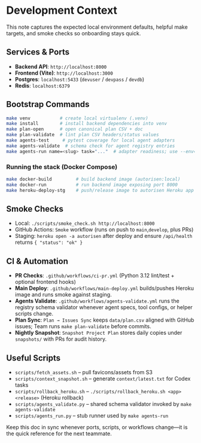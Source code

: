 # Development Context

This note captures the expected local environment defaults, helpful make targets, and smoke checks so onboarding stays quick.

## Services & Ports
- **Backend API**: `http://localhost:8000`
- **Frontend (Vite)**: `http://localhost:3000`
- **Postgres**: `localhost:5433` (`devuser` / `devpass` / `devdb`)
- **Redis**: `localhost:6379`

## Bootstrap Commands
```bash
make venv           # create local virtualenv (.venv)
make install        # install backend dependencies into venv
make plan-open      # open canonical plan CSV + doc
make plan-validate  # lint plan CSV headers/status values
make agents-test     # pytest coverage for local agent adapters
make agents-validate  # schema check for agent registry entries
make agents-run name=<slug> task="..."  # adapter readiness; use --env=stg for staging configs
```

### Running the stack (Docker Compose)
```bash
make docker-build         # build backend image (autorisen:local)
make docker-run           # run backend image exposing port 8000
make heroku-deploy-stg    # push/release image to autorisen Heroku app
```

## Smoke Checks
- Local: `./scripts/smoke_check.sh http://localhost:8000`
- GitHub Actions: `Smoke` workflow (runs on push to `main`,`develop`, plus PRs)
- Staging: `heroku open -a autorisen` after deploy and ensure `/api/health` returns `{ "status": "ok" }`

## CI & Automation
- **PR Checks**: `.github/workflows/ci-pr.yml` (Python 3.12 lint/test + optional frontend hooks)
- **Main Deploy**: `.github/workflows/main-deploy.yml` builds/pushes Heroku image and runs smoke against staging.
- **Agents Validate**: `.github/workflows/agents-validate.yml` runs the registry schema validator whenever agent specs, tool configs, or helper scripts change.
- **Plan Sync**: `Plan → Issues Sync` keeps `data/plan.csv` aligned with GitHub issues; Team runs `make plan-validate` before commits.
- **Nightly Snapshot**: `Snapshot Project Plan` stores daily copies under `snapshots/` with PRs for audit history.

## Useful Scripts
- `scripts/fetch_assets.sh` – pull favicons/assets from S3
- `scripts/context_snapshot.sh` – generate `context/latest.txt` for Codex tasks
- `scripts/rollback_heroku.sh` – `./scripts/rollback_heroku.sh <app> <release>` (Heroku rollback)
- `scripts/agents_validate.py` – shared schema validator invoked by `make agents-validate`
- `scripts/agents_run.py` – stub runner used by `make agents-run`

Keep this doc in sync whenever ports, scripts, or workflows change—it is the quick reference for the next teammate.
